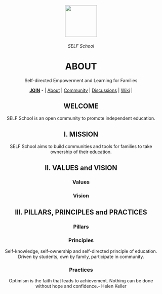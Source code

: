 <div align="center">
  <img height="100" src="https://user-images.githubusercontent.com/91491726/198132820-3e7ae293-8f16-4af5-9d00-8f7e08f75542.png"/>
  <h6>SELF School</h6>
  <h1>ABOUT</h1>
  <p>Self-directed Empowerment and Learning for Families</p>
  <a href="https://github.com/SELFSchool/.github/blob/main/JOIN.md"><b>JOIN</b></a> - | <a href="https://github.com/SELFSchool/.github">About</a> | <a href="https://github.com/SELFSchool/community">Community</a> | <a href="https://github.com/orgs/SELFSchool/discussions">Discussions</a> | <a href="https://github.com/SELFSchool/community/wiki">Wiki</a>  | 
  
<h2 >WELCOME</h2>

SELF School is an open community to promote independent education.

<h2>I. MISSION</h2>
SELF School aims to build communities and tools for families to take ownership of their education.

<h2>II. VALUES and VISION</h2>

  <h3>Values</h3>
  <h3>Vision</h3>

<h2>III. PILLARS, PRINCIPLES and PRACTICES</h2>
  <h3>Pillars</h3>
  <h3>Principles</h3>
  Self-knowledge, self-ownership and self-directed principle of education. <br>Driven by students, own by family, participate in community.
  
  <h3>Practices</h3>
  Optimism is the faith that leads to achievement. Nothing can be done<br>without hope and confidence.- Helen Keller
</div>

